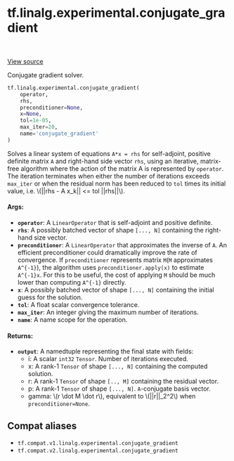 <div itemscope itemtype="http://developers.google.com/ReferenceObject">
<meta itemprop="name" content="tf.linalg.experimental.conjugate_gradient" />
<meta itemprop="path" content="Stable" />
</div>

# tf.linalg.experimental.conjugate_gradient

<!-- Insert buttons and diff -->

<table class="tfo-notebook-buttons tfo-api" align="left">
</table>

<a target="_blank" href="/code/stable/tensorflow/python/ops/linalg/sparse/conjugate_gradient.py">View source</a>



Conjugate gradient solver.

``` python
tf.linalg.experimental.conjugate_gradient(
    operator,
    rhs,
    preconditioner=None,
    x=None,
    tol=1e-05,
    max_iter=20,
    name='conjugate_gradient'
)
```



<!-- Placeholder for "Used in" -->

Solves a linear system of equations `A*x = rhs` for self-adjoint, positive
definite matrix `A` and right-hand side vector `rhs`, using an iterative,
matrix-free algorithm where the action of the matrix A is represented by
`operator`. The iteration terminates when either the number of iterations
exceeds `max_iter` or when the residual norm has been reduced to `tol`
times its initial value, i.e. \\(||rhs - A x_k|| <= tol ||rhs||\\).

#### Args:


* <b>`operator`</b>: A `LinearOperator` that is self-adjoint and positive definite.
* <b>`rhs`</b>: A possibly batched vector of shape `[..., N]` containing the right-hand
  size vector.
* <b>`preconditioner`</b>: A `LinearOperator` that approximates the inverse of `A`.
  An efficient preconditioner could dramatically improve the rate of
  convergence. If `preconditioner` represents matrix `M`(`M` approximates
  `A^{-1}`), the algorithm uses `preconditioner.apply(x)` to estimate
  `A^{-1}x`. For this to be useful, the cost of applying `M` should be
  much lower than computing `A^{-1}` directly.
* <b>`x`</b>: A possibly batched vector of shape `[..., N]` containing the initial
  guess for the solution.
* <b>`tol`</b>: A float scalar convergence tolerance.
* <b>`max_iter`</b>: An integer giving the maximum number of iterations.
* <b>`name`</b>: A name scope for the operation.


#### Returns:


* <b>`output`</b>: A namedtuple representing the final state with fields:
  - i: A scalar `int32` `Tensor`. Number of iterations executed.
  - x: A rank-1 `Tensor` of shape `[..., N]` containing the computed
      solution.
  - r: A rank-1 `Tensor` of shape `[.., M]` containing the residual vector.
  - p: A rank-1 `Tensor` of shape `[..., N]`. `A`-conjugate basis vector.
  - gamma: \\(r \dot M \dot r\\), equivalent to  \\(||r||_2^2\\) when
    `preconditioner=None`.

## Compat aliases

* `tf.compat.v1.linalg.experimental.conjugate_gradient`
* `tf.compat.v2.linalg.experimental.conjugate_gradient`

